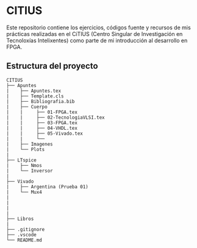 # CITIUS

Este repositorio contiene los ejercicios, códigos fuente y recursos de mis prácticas realizadas en el CiTIUS (Centro Singular de Investigación en Tecnoloxías Intelixentes) como parte de mi introducción al desarrollo en FPGA.


## Estructura del proyecto 

```
CITIUS
├── Apuntes
|    ├── Apuntes.tex
|    ├── Template.cls
|    ├── Bibliografia.bib
|    ├── Cuerpo 
|    |     ├── 01-FPGA.tex
|    |     ├── 02-TecnologiaVLSI.tex
|    |     ├── 03-FPGA.tex
|    |     ├── 04-VHDL.tex
|    |     ├── 05-Vivado.tex
|    |     └── 
|    ├── Imagenes
|    └── Plots 
|
├── LTspice
|    ├── Nmos
|    └── Inversor
|
├── Vivado
|    ├── Argentina (Prueba 01)
|    └── Mux4 
|
|
|      
|
├── Libros
|   
├── .gitignore
├── .vscode 
└── README.md
```
